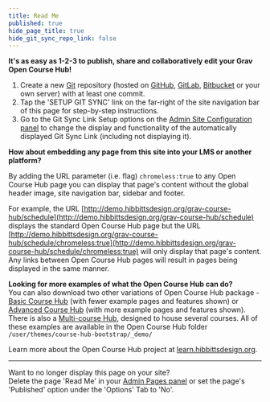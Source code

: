 ```yaml
---
title: Read Me
published: true
hide_page_title: true
hide_git_sync_repo_link: false
---
```


**It's as easy as 1-2-3 to publish, share and collaboratively edit your Grav Open Course Hub!**

1. Create a new [Git](https://git-scm.com/) repository (hosted on [GitHub](https://github.com/), [GitLab](https://about.gitlab.com/), [Bitbucket](https://bitbucket.org/) or your own server) with at least one commit.
2. Tap the 'SETUP GIT SYNC' link on the far-right of the site navigation bar of this page for step-by-step instructions.
3. Go to the Git Sync Link Setup options on the [Admin Site Configuration panel](../../admin/config/site) to change the display and functionality of the automatically displayed Git Sync Link (including not displaying it).

**How about embedding any page from this site into your LMS or another platform?**  

By adding the URL parameter (i.e. flag) `chromeless:true` to any Open Course Hub page you can display that page's content without the global header image, site navigation bar, sidebar and footer.  

For example, the URL [http://demo.hibbittsdesign.org/grav-course-hub/schedule](http://demo.hibbittsdesign.org/grav-course-hub/schedule) displays the standard Open Course Hub page but the URL [http://demo.hibbittsdesign.org/grav-course-hub/schedule/chromeless:true](http://demo.hibbittsdesign.org/grav-course-hub/schedule/chromeless:true) will only display that page's content. Any links between Open Course Hub pages will result in pages being displayed in the same manner.

**Looking for more examples of what the Open Course Hub can do?**  
You can also download two other variations of Open Course Hub package - [Basic Course Hub](http://hibbittsdesign.org/blog/downloads/grav-skeleton-course-hub-site-basic.zip) (with fewer example pages and features shown) or [Advanced Course Hub](http://hibbittsdesign.org/blog/downloads/grav-skeleton-course-hub-site-advanced.zip) (with more example pages and features shown). There is also a [Multi-course Hub](http://learn.hibbittsdesign.org/coursehub/multi-course-hubs), designed to house several courses. All of these examples are available in the Open Course Hub folder `/user/themes/course-hub-bootstrap/_demo/`

Learn more about the Open Course Hub project at [learn.hibbittsdesign.org](http://learn.hibbittsdesign.org/coursehub).

<hr>

Want to no longer display this page on your site?  
Delete the page 'Read Me' in your [Admin Pages panel](../../admin/pages) or set the page's 'Published' option under the 'Options' Tab to 'No'.
